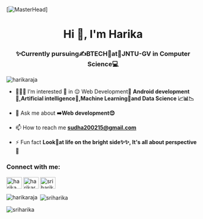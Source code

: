[![MasterHead](https://miro.medium.com/max/2400/1*UYV-gWa2_IYLFvISQl8Vkw.jpeg)]
<h1 align="center">Hi 👋, I'm Harika</h1>
<h3 align="center">✨Currently pursuing✍️BTECH🎀at🏫JNTU-GV in Computer Science💻</h3>


<p align="left"> <img src="https://komarev.com/ghpvc/?username=harikaraja&label=Profile%20views&color=0e75b6&style=flat" alt="harikaraja" /> </p>

- 🔭🔬💥 I’m interested 🤩 in 😌 Web Development🌟 **Android development📱,Artificial intelligence🤖,Machine Learning💫and Data Science 📈📊📉**

- 💬 Ask me about **➡️Web development😊**

- 📫 How to reach me **sudha200215@gmail.com**

- ⚡ Fun fact **Look👀at life on the bright side✨✨, It's all about perspective🙂**

<h3 align="left">Connect with me:</h3>
<p align="left">
<a href="https://linkedin.com/in/harika raja" target="blank"><img align="center" src="https://raw.githubusercontent.com/rahuldkjain/github-profile-readme-generator/master/src/images/icons/Social/linked-in-alt.svg" alt="harika raja" height="30" width="40" /></a>
<a href="https://instagram.com/harikaraja" target="blank"><img align="center" src="https://raw.githubusercontent.com/rahuldkjain/github-profile-readme-generator/master/src/images/icons/Social/instagram.svg" alt="harikaraja" height="30" width="40" /></a>
<a href="https://discord.gg/sri harika #6571" target="blank"><img align="center" src="https://raw.githubusercontent.com/rahuldkjain/github-profile-readme-generator/master/src/images/icons/Social/discord.svg" alt="sri harika #6571" height="30" width="40" /></a>
</p>


<p><img align="left" src="https://github-readme-stats.vercel.app/api/top-langs?username=harikaraja&show_icons=true&locale=en&layout=compact" alt="harikaraja" /></p>

<p>&nbsp;<img align="center" src="https://github-readme-stats.vercel.app/api?username=sriharika&show_icons=true&locale=en" alt="sriharika" /></p>

<p><img align="center" src="https://github-readme-streak-stats.herokuapp.com/?user=sriharika&" alt="sriharika" /></p>
